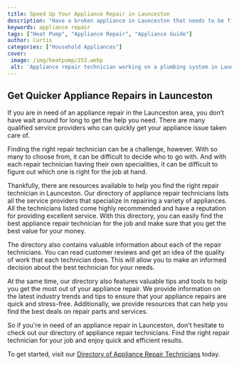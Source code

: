 ```yaml
---
title: Speed Up Your Appliance Repair in Launceston
description: "Have a broken appliance in Launceston that needs to be fixed Learn how to speed up the repair process with these easy tricks Save time and money when it comes to appliance repair in Launceston"
keywords: appliance repair
tags: ["Heat Pump", "Appliance Repair", "Appliance Guide"]
author: Curtis
categories: ["Household Appliances"]
cover: 
 image: /img/heatpump/253.webp
 alt: 'Appliance repair technician working on a plumbing system in Launceston'
---
```

## Get Quicker Appliance Repairs in Launceston
If you are in need of an appliance repair in the Launceston area, you don’t have wait around for long to get the help you need. There are many qualified service providers who can quickly get your appliance issue taken care of.

Finding the right repair technician can be a challenge, however. With so many to choose from, it can be difficult to decide who to go with. And with each repair technician having their own specialities, it can be difficult to figure out which one is right for the job at hand.

Thankfully, there are resources available to help you find the right repair technician in Launceston. Our directory of appliance repair technicians lists all the service providers that specialize in repairing a variety of appliances. All the technicians listed come highly recommended and have a reputation for providing excellent service. With this directory, you can easily find the best appliance repair technician for the job and make sure that you get the best value for your money.

The directory also contains valuable information about each of the repair technicians. You can read customer reviews and get an idea of the quality of work that each technician does. This will allow you to make an informed decision about the best technician for your needs.

At the same time, our directory also features valuable tips and tools to help you get the most out of your appliance repair. We provide information on the latest industry trends and tips to ensure that your appliance repairs are quick and stress-free. Additionally, we provide resources that can help you find the best deals on repair parts and services.

So if you're in need of an appliance repair in Launceston, don't hesitate to check out our directory of appliance repair technicians. Find the right repair technician for your job and enjoy quick and efficient results. 

To get started, visit our [Directory of Appliance Repair Technicians](./pages/appliance-repair-technicians) today.
